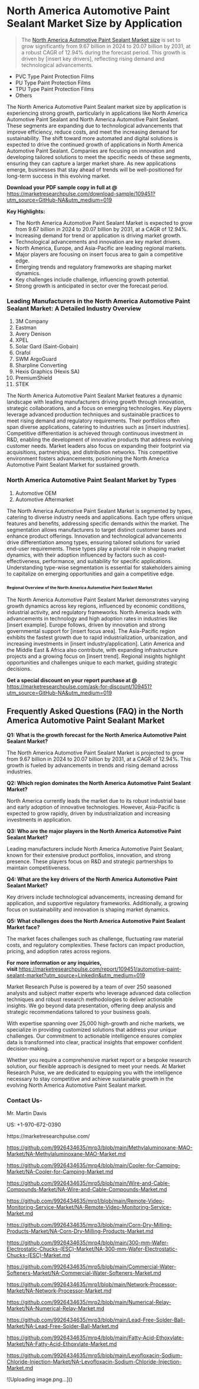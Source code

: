 <h1>North America Automotive Paint Sealant Market&nbsp;Size by Application</h1><blockquote><p>The <a href="https://marketresearchpulse.com/download-sample/109451?utm_source=GitHub-NA&amp;utm_medium=019">North America Automotive Paint Sealant Market size</a> is set to grow significantly from 9.67 billion in 2024 to 20.07 billion by 2031, at a robust CAGR of 12.94% during the forecast period. This growth is driven by [insert key drivers], reflecting rising demand and technological advancements.</p></blockquote><ul><li>PVC Type Paint Protection Films<li> PU Type Paint Protection Films<li> TPU Type Paint Protection Films<li> Others</li></ul><p>The North America Automotive Paint Sealant market size by application is experiencing strong growth, particularly in applications like North America Automotive Paint Sealant and North America Automotive Paint Sealant. These segments are expanding due to technological advancements that improve efficiency, reduce costs, and meet the increasing demand for sustainability. The shift toward more automated and digital solutions is expected to drive the continued growth of applications in North America Automotive Paint Sealant. Companies are focusing on innovation and developing tailored solutions to meet the specific needs of these segments, ensuring they can capture a larger market share. As new applications emerge, businesses that stay ahead of trends will be well-positioned for long-term success in this evolving market.</p><p><strong>Download your PDF sample copy in full at @ </strong><a href="https://marketresearchpulse.com/download-sample/109451?utm_source=GitHub-NA&amp;utm_medium=019">https://marketresearchpulse.com/download-sample/109451?utm_source=GitHub-NA&amp;utm_medium=019</a></p><p><strong>Key Highlights: </strong></p><ul><li>The North America Automotive Paint Sealant Market is expected to grow from 9.67 billion in 2024 to 20.07 billion by 2031, at a CAGR of 12.94%.</li><li>Increasing demand for trend or application is driving market growth.</li><li>Technological advancements and innovation are key market drivers.</li><li>North America, Europe, and Asia-Pacific are leading regional markets.</li><li>Major players are focusing on insert focus area to gain a competitive edge.</li><li>Emerging trends and regulatory frameworks are shaping market dynamics.</li><li>Key challenges include challenge, influencing growth potential.</li><li>Strong growth is anticipated in sector over the forecast period.</li></ul><h3>Leading Manufacturers in the North America Automotive Paint Sealant Market: A Detailed Industry Overview</h3><ol><li>3M Company</li><li>Eastman</li><li>Avery Denison</li><li>XPEL</li><li>Solar Gard (Saint-Gobain)</li><li>Orafol</li><li>SWM ArgoGuard</li><li>Sharpline Converting</li><li>Hexis Graphics (Hexis SA)</li><li>PremiumShield</li><li>STEK</li></ol><div class="flex max-w-full flex-col flex-grow"><div class="min-h-8 text-message flex w-full flex-col items-end gap-2 whitespace-normal break-words [.text-message+&amp;]:mt-5" dir="auto" data-message-author-role="assistant" data-message-id="fd8432e4-4910-450d-b182-61b7bfb0a01f" data-message-model-slug="gpt-4o"><div class="flex w-full flex-col gap-1 empty:hidden first:pt-[3px]"><div class="markdown prose w-full break-words dark:prose-invert light"><p>The North America Automotive Paint Sealant Market features a dynamic landscape with leading manufacturers driving growth through innovation, strategic collaborations, and a focus on emerging technologies. Key players leverage advanced production techniques and sustainable practices to meet rising demand and regulatory requirements. Their portfolios often span diverse applications, catering to industries such as [insert industries]. Competitive differentiation is achieved through continuous investment in R&amp;D, enabling the development of innovative products that address evolving customer needs. Market leaders also focus on expanding their footprint via acquisitions, partnerships, and distribution networks. This competitive environment fosters advancements, positioning the North America Automotive Paint Sealant Market for sustained growth.</p></div></div></div></div><h3>North America Automotive Paint Sealant Market by Types</h3><ol><li>Automotive OEM<li> Automotive Aftermarket</li></ol><div class="flex max-w-full flex-col flex-grow"><div class="min-h-8 text-message flex w-full flex-col items-end gap-2 whitespace-normal break-words [.text-message+&amp;]:mt-5" dir="auto" data-message-author-role="assistant" data-message-id="084470be-0bb7-4664-bddf-5156b4f41249" data-message-model-slug="gpt-4o-mini"><div class="flex w-full flex-col gap-1 empty:hidden first:pt-[3px]"><div class="markdown prose w-full break-words dark:prose-invert light"><p>The North America Automotive Paint Sealant Market is segmented by types, catering to diverse industry needs and applications. Each type offers unique features and benefits, addressing specific demands within the market. The segmentation allows manufacturers to target distinct customer bases and enhance product offerings. Innovation and technological advancements drive differentiation among types, ensuring tailored solutions for varied end-user requirements. These types play a pivotal role in shaping market dynamics, with their adoption influenced by factors such as cost-effectiveness, performance, and suitability for specific applications. Understanding type-wise segmentation is essential for stakeholders aiming to capitalize on emerging opportunities and gain a competitive edge.</p></div></div></div></div><h3><span style="font-size: 11px;">Regional Overview of the North America Automotive Paint Sealant Market</span></h3><div class="flex max-w-full flex-col flex-grow"><div class="min-h-8 text-message flex w-full flex-col items-end gap-2 whitespace-normal break-words [.text-message+&amp;]:mt-5" dir="auto" data-message-author-role="assistant" data-message-id="e9038762-ce64-4e30-91c9-9bd413514231" data-message-model-slug="gpt-4o-mini"><div class="flex w-full flex-col gap-1 empty:hidden first:pt-[3px]"><div class="markdown prose w-full break-words dark:prose-invert light"><p>The North America Automotive Paint Sealant Market demonstrates varying growth dynamics across key regions, influenced by economic conditions, industrial activity, and regulatory frameworks. North America leads with advancements in technology and high adoption rates in industries like [insert example]. Europe follows, driven by innovation and strong governmental support for [insert focus area]. The Asia-Pacific region exhibits the fastest growth due to rapid industrialization, urbanization, and increasing investments in [insert industry/application]. Latin America and the Middle East &amp; Africa also contribute, with expanding infrastructure projects and a growing focus on [insert trend]. Regional insights highlight opportunities and challenges unique to each market, guiding strategic decisions.</p></div></div></div></div><p><strong>Get a special discount on your report purchase at @ </strong><a href="https://marketresearchpulse.com/ask-for-discount/109451?utm_source=GitHub-NA&amp;utm_medium=019">https://marketresearchpulse.com/ask-for-discount/109451?utm_source=GitHub-NA&amp;utm_medium=019</a></p><h2>Frequently Asked Questions (FAQ) in the North America Automotive Paint Sealant Market</h2><p><strong>Q1: What is the growth forecast for the North America Automotive Paint Sealant Market?</strong></p><p>The North America Automotive Paint Sealant Market is projected to grow from 9.67 billion in 2024 to 20.07 billion by 2031, at a CAGR of 12.94%. This growth is fueled by advancements in trends and rising demand across industries.</p><p><strong>Q2: Which region dominates the North America Automotive Paint Sealant Market?</strong></p><p>North America currently leads the market due to its robust industrial base and early adoption of innovative technologies. However, Asia-Pacific is expected to grow rapidly, driven by industrialization and increasing investments in application.</p><p><strong>Q3: Who are the major players in the North America Automotive Paint Sealant Market?</strong></p><p>Leading manufacturers include North America Automotive Paint Sealant, known for their extensive product portfolios, innovation, and strong presence. These players focus on R&amp;D and strategic partnerships to maintain competitiveness.</p><p><strong>Q4: What are the key drivers of the North America Automotive Paint Sealant Market?</strong></p><p>Key drivers include technological advancements, increasing demand for application, and supportive regulatory frameworks. Additionally, a growing focus on sustainability and innovation is shaping market dynamics.</p><p><strong>Q5: What challenges does the North America Automotive Paint Sealant Market face?</strong></p><p>The market faces challenges such as challenge, fluctuating raw material costs, and regulatory complexities. These factors can impact production, pricing, and adoption rates across regions.</p><p><strong>For more information or any inquiries, visit&nbsp;</strong><a href="https://marketresearchpulse.com/report/109451/automotive-paint-sealant-market?utm_source=Linkedin&utm_medium=019">https://marketresearchpulse.com/report/109451/automotive-paint-sealant-market?utm_source=Linkedin&utm_medium=019</a></p><p>Market Research Pulse is powered by a team of over 250 seasoned analysts and subject matter experts who leverage advanced data collection techniques and robust research methodologies to deliver actionable insights. We go beyond data presentation, offering deep analysis and strategic recommendations tailored to your business goals.</p><p>With expertise spanning over 25,000 high-growth and niche markets, we specialize in providing customized solutions that address your unique challenges. Our commitment to actionable intelligence ensures complex data is transformed into clear, practical insights that empower confident decision-making.</p><p>Whether you require a comprehensive market report or a bespoke research solution, our flexible approach is designed to meet your needs. At Market Research Pulse, we are dedicated to equipping you with the intelligence necessary to stay competitive and achieve sustainable growth in the evolving North America Automotive Paint Sealant market.</p><h3><strong>Contact Us-</strong></h3><p>Mr. Martin Davis</p><p>US: +1-970-672-0390</p><p>https://marketresearchpulse.com/</p><p><a href="https://github.com/9926434635/mrp3/blob/main/Methylaluminoxane-MAO-Market/NA-Methylaluminoxane-MAO-Market.md">https://github.com/9926434635/mrp3/blob/main/Methylaluminoxane-MAO-Market/NA-Methylaluminoxane-MAO-Market.md</a></p><p><a href="https://github.com/9926434635/mrp4/blob/main/Cooler-for-Camping-Market/NA-Cooler-for-Camping-Market.md">https://github.com/9926434635/mrp4/blob/main/Cooler-for-Camping-Market/NA-Cooler-for-Camping-Market.md</a></p><p><a href="https://github.com/9926434635/mrp5/blob/main/Wire-and-Cable-Compounds-Market/NA-Wire-and-Cable-Compounds-Market.md">https://github.com/9926434635/mrp5/blob/main/Wire-and-Cable-Compounds-Market/NA-Wire-and-Cable-Compounds-Market.md</a></p><p><a href="https://github.com/9926434635/mrp1/blob/main/Remote-Video-Monitoring-Service-Market/NA-Remote-Video-Monitoring-Service-Market.md">https://github.com/9926434635/mrp1/blob/main/Remote-Video-Monitoring-Service-Market/NA-Remote-Video-Monitoring-Service-Market.md</a></p><p><a href="https://github.com/9926434635/mrp3/blob/main/Corn-Dry-Milling-Products-Market/NA-Corn-Dry-Milling-Products-Market.md">https://github.com/9926434635/mrp3/blob/main/Corn-Dry-Milling-Products-Market/NA-Corn-Dry-Milling-Products-Market.md</a></p><p><a href="https://github.com/9926434635/mrp4/blob/main/300-mm-Wafer-Electrostatic-Chucks-(ESC)-Market/NA-300-mm-Wafer-Electrostatic-Chucks-(ESC)-Market.md">https://github.com/9926434635/mrp4/blob/main/300-mm-Wafer-Electrostatic-Chucks-(ESC)-Market/NA-300-mm-Wafer-Electrostatic-Chucks-(ESC)-Market.md</a></p><p><a href="https://github.com/9926434635/mrp5/blob/main/Commercial-Water-Softeners-Market/NA-Commercial-Water-Softeners-Market.md">https://github.com/9926434635/mrp5/blob/main/Commercial-Water-Softeners-Market/NA-Commercial-Water-Softeners-Market.md</a></p><p><a href="https://github.com/9926434635/mrp1/blob/main/Network-Processor-Market/NA-Network-Processor-Market.md">https://github.com/9926434635/mrp1/blob/main/Network-Processor-Market/NA-Network-Processor-Market.md</a></p><p><a href="https://github.com/9926434635/mrp2/blob/main/Numerical-Relay-Market/NA-Numerical-Relay-Market.md">https://github.com/9926434635/mrp2/blob/main/Numerical-Relay-Market/NA-Numerical-Relay-Market.md</a></p><p><a href="https://github.com/9926434635/mrp3/blob/main/Lead-Free-Solder-Ball-Market/NA-Lead-Free-Solder-Ball-Market.md">https://github.com/9926434635/mrp3/blob/main/Lead-Free-Solder-Ball-Market/NA-Lead-Free-Solder-Ball-Market.md</a></p><p><a href="https://github.com/9926434635/mrp4/blob/main/Fatty-Acid-Ethoxylate-Market/NA-Fatty-Acid-Ethoxylate-Market.md">https://github.com/9926434635/mrp4/blob/main/Fatty-Acid-Ethoxylate-Market/NA-Fatty-Acid-Ethoxylate-Market.md</a></p><p><a href="https://github.com/9926434635/mrp5/blob/main/Levofloxacin-Sodium-Chloride-Injection-Market/NA-Levofloxacin-Sodium-Chloride-Injection-Market.md">https://github.com/9926434635/mrp5/blob/main/Levofloxacin-Sodium-Chloride-Injection-Market/NA-Levofloxacin-Sodium-Chloride-Injection-Market.md</a></p>
![Uploading image.png…]()
